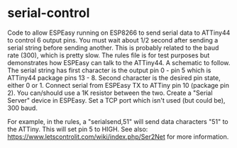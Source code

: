 # serial-control
Code to allow ESPEasy running on ESP8266 to send serial data to ATTiny44 to control 6 output pins.
You must wait about 1/2 second after sending a serial string before sending another.  This is probably 
related to the baud rate (300), which is pretty slow.
The rules file is for test purposes but demonstrates how ESPEasy can talk to the ATTiny44.
A schematic to follow.
The serial string has first character is the output pin 0 - pin 5 which is ATTiny44 package pins 13 - 8.
Second character is the desired pin state, either 0 or 1.
Connect serial from ESPEasy TX to ATTiny pin 10 (package pin 2). You can/should use a 1K resistor between the two.
Create a "Serial Server" device in ESPEasy. Set a TCP port which isn't used (but could be), 300 baud. 

For example, in the rules, a "serialsend,51" will send data characters "51" to the ATTiny. This will set pin 5 to HIGH.
See also: https://www.letscontrolit.com/wiki/index.php/Ser2Net for more information.
